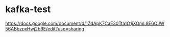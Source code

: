 # kafka-test

https://docs.google.com/document/d/1ZdApK7CaE30Tta1O1jXQmL8E6OJW56ABbzpxHwj2b9E/edit?usp=sharing
